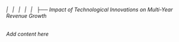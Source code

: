 ###### |   |   |   |   |   ├── Impact of Technological Innovations on Multi-Year Revenue Growth

*Add content here*